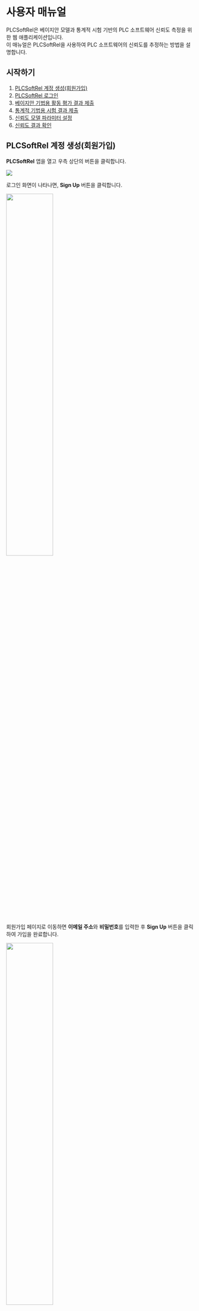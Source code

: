 # 사용자 매뉴얼
PLCSoftRel은 베이지안 모델과 통계적 시험 기반의 PLC 소프트웨어 신뢰도 측정을 위한 웹 애플리케이션입니다.  
이 매뉴얼은 PLCSoftRel을 사용하여 PLC 소프트웨어의 신뢰도를 추정하는 방법을 설명합니다.

## 시작하기
1. [PLCSoftRel 계정 생성(회원가입)](#plcsoftrel-계정-생성회원가입)
2. [PLCSoftRel 로그인](#plcsoftrel-로그인)
3. [베이지안 기법용 활동 평가 결과 제출](#베이지안-기법용-활동-평가-결과-제출)
4. [통계적 기법용 시험 결과 제출](#통계적-기법용-시험-결과-제출)
5. [신뢰도 모델 파라미터 설정](#신뢰도-모델-파라미터-설정)
6. [신뢰도 결과 확인](#신뢰도-결과-확인)

## PLCSoftRel 계정 생성(회원가입)
**PLCSoftRel** 앱을 열고 우측 상단의 버튼을 클릭합니다.

![](./images/main_page_click_icon_view.png)

로그인 화면이 나타나면, **Sign Up** 버튼을 클릭합니다.

<img src="./images/sign-in_page_click_sign-up_view.png" width=50%>

회원가입 페이지로 이동하면 **이메일 주소**와 **비밀번호**를 입력한 후 **Sign Up** 버튼을 클릭하여 가입을 완료합니다.

<img src="./images/sign-up_page_view.png" width=50%>

## PLCSoftRel 로그인
**PLCSoftRel** 앱을 열고 우측 상단의 버튼을 클릭합니다.

![](./images/main_page_click_icon_view.png)

로그인 화면으로 이동하면 **이메일 주소**와 **비밀번호**를 입력한 후 **Sign In** 버튼을 클릭하여 로그인합니다.

<img src="./images/sign-in_page_view.png" width=50%>

## 베이지안 기법용 활동 평가 결과 제출
**Bayesian Methods** 탭을 클릭하여 소프트웨어 관련 정보를 입력합니다.  
여기에는 **Function Point(FP) 수** 및 **개발 및 V&V 활동 평가 결과**가 포함됩니다.

![](./images/main_page_click_bbn_view.png)

### Function Point(FP) 수
Function Point(FP)는 소프트웨어의 크기와 복잡성을 나타내는 지표입니다.  
**미국 NRC 보고서 [1]**의 **표 8-10**을 참고하여 언어별 FP를 추정합니다.

1. **FP 수**를 입력합니다.
2. **Next** 버튼을 클릭하여 다음 단계로 이동합니다.

![](./images/main_page_FP.png)

### 개발 및 V&V 활동 평가 결과
개발 및 V&V 활동 평가는 **미국 NRC 보고서 [1]**의 **섹션 4.2.1** 및 **부록 B**를 참고합니다.

> 활동 품질은 "High", "Medium", "Low" 3단계로 구분됩니다.

1. 드롭다운 목록에서 각 활동의 품질을 선택합니다.
2. **Prev** 및 **Next** 버튼으로 섹션 간 이동합니다.
3. 모든 데이터를 입력한 후 **Submit** 버튼을 클릭합니다.

![](./images/main_page_attribute.png)

## 통계적 기법용 시험 결과 제출
1. **[Statistical Methods] 탭을 클릭합니다.**  
2. **1. 민감도 분석 (Sensitivity Analysis)**  
   - `PFD Goal`과 `Confidence Goal` 값을 입력합니다.  
   - `Submit` 버튼을 클릭하여 민감도 분석을 수행합니다.  
3. **2. PFD 업데이트 (Update PFD)**  
   - 테스트 횟수(`Number of Tests`)와 실패 횟수(`Number of Failures`)를 입력합니다.  
   - `Submit` 버튼을 클릭하면 통계 기반 신뢰도(PFD)가 계산됩니다.  
4. **3. 전체 분석 및 저장 (Full Analysis – Save JSON)**  
   - `Run Full Analysis and Save` 버튼을 클릭하여 전체 분석을 실행하고 결과를 JSON 형식으로 저장합니다.  

![](./images/sst_page_view.png)

## 신뢰도 모델 파라미터 설정
우측 상단의 **Settings** 아이콘을 클릭하여 신뢰도 모델 파라미터 설정 화면으로 이동합니다.

신뢰도 측정에 사용되는 **베이지안 모델** 및 **통계적 기법**의 파라미터를 설정할 수 있습니다.

### BBN (Bayesian Belief Network) 설정

다음 파라미터를 BBN 실행 전에 설정할 수 있습니다:

- **Number of Chains**: 병렬로 실행할 MCMC 체인의 수
- **Number of Iterations**: 전체 샘플링 반복 횟수
- **Burn-in**: 초기 버릴 반복 수 (편향 제거용)
- **Thinning Rate**: 샘플 수집 간격
- **DIC/pD 계산 여부**: DIC 및 유효 파라미터 수 계산 옵션

### 통계적 기법 설정

통계 기반 신뢰도 분석을 위한 설정입니다:

- **Prior PFD**: 사전 PFD(요구 시 실패 확률) 값
- **Confidence Level**: 신뢰도 계산에 사용할 신뢰 수준 (예: 95%)

### 설정 저장

파라미터 설정 후 **Save** 버튼을 클릭하면 이후 모든 분석에 적용됩니다.

> ⚠️ **주의**: 파라미터 변경은 결과에 영향을 줄 수 있으므로 신뢰성 보증 전략에 따라 신중히 설정하십시오.

![](./images/settings_icon_view.png)

## 신뢰도 결과 확인
결과를 제출하면 다음과 같은 신뢰도 지표의 **평균값** 및 **MCMC 시뮬레이션 추이**를 확인할 수 있습니다:

- 신뢰도 계산 결과를 파일로 저장하고, 저장된 파일을 불러와 그래프로 확인할 수 있습니다.
  
- **PFD (Probability of Failure on Demand)**: 요구 조건 만족 시 안전 소프트웨어가 작동하지 않을 확률
  - 예: 원자로 보호 시스템에서 트립(trip) 신호가 발생해야 할 조건이 "요구"에 해당함

- **잔존 결함 수**

![](./images/results_page_view.png)

<!-- ## 계정
### 권한
- 검토자
- 사용자 -->

## 참고 문헌
1. Chu T.-L., Varuttamaseni A., Yue M., Lee S. J., Kang H. G., Cho J., & Yang S. (2018).  
   *Developing a Bayesian Belief Network Model for Quantifying the Probability of Software Failure of a Protection System (NUREG CR-7233)*. U.S. NRC.
